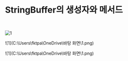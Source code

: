# StringBuffer의 생성자와 메서드

​	

![1](https://user-images.githubusercontent.com/86362202/140764377-bfed411a-ec9c-4f93-86e0-c63671032549.png)

![1](C:\Users\fktpa\OneDrive\바탕 화면\1.png)

![1](C:\Users\fktpa\OneDrive\바탕 화면\1.png)
